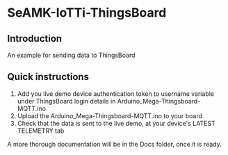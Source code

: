# SeAMK-IoTTi-ThingsBoard

## Introduction
An example for sending data to ThingsBoard

## Quick instructions

1. Add you live demo device authentication token to username variable under ThingsBoard login details in Arduino_Mega-Thingsboard-MQTT.ino
2. Upload the Arduino_Mega-Thingsboard-MQTT.ino to your board
3. Check that the data is sent to the live demo, at your device's LATEST TELEMETRY tab

A more thorough documentation will be in the Docs folder, once it is ready.
